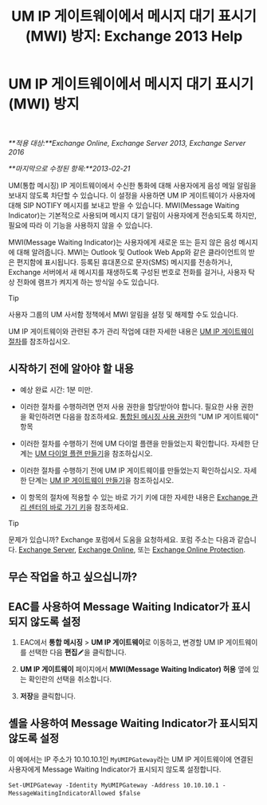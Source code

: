 ﻿---
title: 'UM IP 게이트웨이에서 메시지 대기 표시기 (MWI) 방지: Exchange 2013 Help'
TOCTitle: UM IP 게이트웨이에서 메시지 대기 표시기 (MWI) 방지
ms:assetid: 7af6d094-199f-4134-a25d-9fc7e9c05fe1
ms:mtpsurl: https://technet.microsoft.com/ko-kr/library/JJ673536(v=EXCHG.150)
ms:contentKeyID: 50483468
ms.date: 05/22/2018
mtps_version: v=EXCHG.150
ms.translationtype: MT
---

# UM IP 게이트웨이에서 메시지 대기 표시기 (MWI) 방지

 

_**적용 대상:**Exchange Online, Exchange Server 2013, Exchange Server 2016_

_**마지막으로 수정된 항목:**2013-02-21_

UM(통합 메시징) IP 게이트웨이에서 수신한 통화에 대해 사용자에게 음성 메일 알림을 보내지 않도록 차단할 수 있습니다. 이 설정을 사용하면 UM IP 게이트웨이가 사용자에 대해 SIP NOTIFY 메시지를 보내고 받을 수 있습니다. MWI(Message Waiting Indicator)는 기본적으로 사용되며 메시지 대기 알림이 사용자에게 전송되도록 하지만, 필요에 따라 이 기능을 사용하지 않을 수 있습니다.

MWI(Message Waiting Indicator)는 사용자에게 새로운 또는 듣지 않은 음성 메시지에 대해 알려줍니다. MWI는 Outlook 및 Outlook Web App와 같은 클라이언트의 받은 편지함에 표시됩니다. 등록된 휴대폰으로 문자(SMS) 메시지를 전송하거나, Exchange 서버에서 새 메시지를 재생하도록 구성된 번호로 전화를 걸거나, 사용자 탁상 전화에 램프가 켜지게 하는 방식일 수도 있습니다.


> [!TIP]
> 사용자 그룹의 UM 사서함 정책에서 MWI 알림을 설정 및 해제할 수도 있습니다.



UM IP 게이트웨이와 관련된 추가 관리 작업에 대한 자세한 내용은 [UM IP 게이트웨이 절차](um-ip-gateway-procedures-exchange-2013-help.md)를 참조하십시오.

## 시작하기 전에 알아야 할 내용

  - 예상 완료 시간: 1분 미만.

  - 이러한 절차를 수행하려면 먼저 사용 권한을 할당받아야 합니다. 필요한 사용 권한을 확인하려면 다음을 참조하세요. [통합된 메시징 사용 권한](unified-messaging-permissions-exchange-2013-help.md)의 "UM IP 게이트웨이" 항목

  - 이러한 절차를 수행하기 전에 UM 다이얼 플랜을 만들었는지 확인합니다. 자세한 단계는 [UM 다이얼 플랜 만들기](create-a-um-dial-plan-exchange-2013-help.md)을 참조하십시오.

  - 이러한 절차를 수행하기 전에 UM IP 게이트웨이를 만들었는지 확인하십시오. 자세한 단계는 [UM IP 게이트웨이 만들기](create-a-um-ip-gateway-exchange-2013-help.md)을 참조하십시오.

  - 이 항목의 절차에 적용할 수 있는 바로 가기 키에 대한 자세한 내용은 [Exchange 관리 센터의 바로 가기 키](keyboard-shortcuts-in-the-exchange-admin-center-exchange-online-protection-help.md)을 참조하세요.


> [!TIP]
> 문제가 있습니까? Exchange 포럼에서 도움을 요청하세요. 포럼 주소는 다음과 같습니다. <A href="https://go.microsoft.com/fwlink/p/?linkid=60612">Exchange Server</A>, <A href="https://go.microsoft.com/fwlink/p/?linkid=267542">Exchange Online</A>, 또는 <A href="https://go.microsoft.com/fwlink/p/?linkid=285351">Exchange Online Protection</A>.



## 무슨 작업을 하고 싶으십니까?

## EAC를 사용하여 Message Waiting Indicator가 표시되지 않도록 설정

1.  EAC에서 **통합 메시징** \> **UM IP 게이트웨이**로 이동하고, 변경할 UM IP 게이트웨이를 선택한 다음 **편집**![편집 아이콘](images/JJ218640.6f53ccb2-1f13-4c02-bea0-30690e6ea71d(EXCHG.150).gif "편집 아이콘")을 클릭합니다.

2.  **UM IP 게이트웨이** 페이지에서 **MWI(Message Waiting Indicator) 허용** 옆에 있는 확인란의 선택을 취소합니다.

3.  **저장**을 클릭합니다.

## 셸을 사용하여 Message Waiting Indicator가 표시되지 않도록 설정

이 예에서는 IP 주소가 10.10.10.1인 `MyUMIPGateway`라는 UM IP 게이트웨이에 연결된 사용자에게 Message Waiting Indicator가 표시되지 않도록 설정합니다.

    Set-UMIPGateway -Identity MyUMIPGateway -Address 10.10.10.1 -MessageWaitingIndicatorAllowed $false


